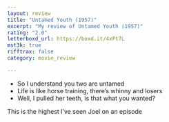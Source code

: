 ```yaml
---
layout: review
title: "Untamed Youth (1957)"
excerpt: "My review of Untamed Youth (1957)"
rating: "2.0"
letterboxd_url: https://boxd.it/4xPt7L
mst3k: true
rifftrax: false
category: movie_review

---
```


* So I understand you two are untamed
* Life is like horse training, there’s whinny and losers
* Well, I pulled her teeth, is that what you wanted?

This is the highest I’ve seen Joel on an episode